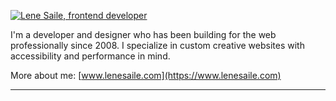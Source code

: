 [![Lene Saile, frontend developer](https://res.cloudinary.com/lenesaile/image/upload/v1666792376/twitter_qvbecw.png)](https://www.lenesaile.com)

I'm a developer and designer who has been building for the web professionally since 2008. I specialize in custom creative websites with accessibility and performance in mind.

More about me: [www.lenesaile.com](https://www.lenesaile.com)

___
